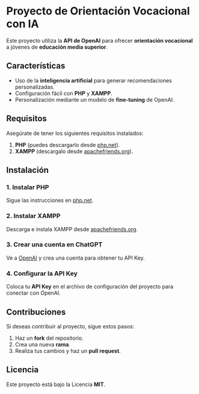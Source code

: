 # Proyecto de Orientación Vocacional con IA

Este proyecto utiliza la **API de OpenAI** para ofrecer **orientación vocacional** a jóvenes de **educación media superior**.

## Características

- Uso de la **inteligencia artificial** para generar recomendaciones personalizadas.
- Configuración fácil con **PHP** y **XAMPP**.
- Personalización mediante un modelo de **fine-tuning** de OpenAI.

## Requisitos

Asegúrate de tener los siguientes requisitos instalados:

1. **PHP** (puedes descargarlo desde [php.net](https://www.php.net/)).
2. **XAMPP** (descargalo desde [apachefriends.org](https://www.apachefriends.org/index.html)).

## Instalación

### 1. Instalar PHP

Sigue las instrucciones en [php.net](https://www.php.net/).

### 2. Instalar XAMPP

Descarga e instala XAMPP desde [apachefriends.org](https://www.apachefriends.org/index.html).

### 3. Crear una cuenta en **ChatGPT**

Ve a [OpenAI](https://platform.openai.com/signup) y crea una cuenta para obtener tu API Key.

### 4. Configurar la API Key

Coloca tu **API Key** en el archivo de configuración del proyecto para conectar con OpenAI.

## Contribuciones

Si deseas contribuir al proyecto, sigue estos pasos:

1. Haz un **fork** del repositorio.
2. Crea una nueva **rama**.
3. Realiza tus cambios y haz un **pull request**.

## Licencia

Este proyecto está bajo la Licencia **MIT**.
